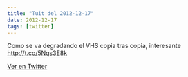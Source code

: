 ```yaml
---
title: "Tuit del 2012-12-17"
date: 2012-12-17
tags: [twitter]
---
```


Como se va degradando el VHS copia tras copia, interesante http://t.co/5Nqs3E8k



[Ver en Twitter](https://twitter.com/i/web/status/280486509822476288)
